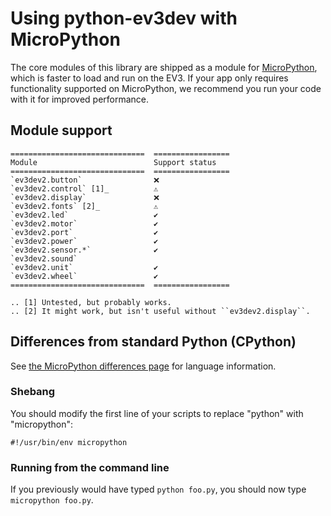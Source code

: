 # Using python-ev3dev with MicroPython

The core modules of this library are shipped as a module for [MicroPython](https://micropython.org/),
which is faster to load and run on the EV3. If your app only requires functionality supported on
MicroPython, we recommend you run your code with it for improved performance.

## Module support

```eval_rst
==============================  =================
Module                          Support status
==============================  =================
`ev3dev2.button`                ❌
`ev3dev2.control` [1]_          ⚠️
`ev3dev2.display`               ❌
`ev3dev2.fonts` [2]_            ⚠️
`ev3dev2.led`                   ✔️
`ev3dev2.motor`                 ✔️
`ev3dev2.port`                  ✔️
`ev3dev2.power`                 ✔️
`ev3dev2.sensor.*`              ✔️
`ev3dev2.sound`                                
`ev3dev2.unit`                  ✔️
`ev3dev2.wheel`                 ✔️
==============================  =================

.. [1] Untested, but probably works.
.. [2] It might work, but isn't useful without ``ev3dev2.display``.
```

## Differences from standard Python (CPython)

See [the MicroPython differences page](http://docs.micropython.org/en/latest/genrst/index.html) for language information.

### Shebang

You should modify the first line of your scripts to replace "python" with "micropython":

```
#!/usr/bin/env micropython
```

### Running from the command line

If you previously would have typed `python foo.py`, you should now type `micropython foo.py`.